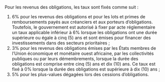 Pour les revenus des obligations, les taux sont fixés comme suit :
1) 6% pour les revenus des obligations et pour les lots et primes de remboursements
payés aux créanciers et aux porteurs d’obligations. Toutefois, le gouvernement est autorisé à fixer par acte réglementaire un taux applicable inférieur à 6% lorsque les obligations ont une  durée  supérieure  ou  égale  à  cinq  (5)  ans  et  sont  émises  pour  financer  des investissements dans des secteurs prioritaires ;
2) 3%  pour  les  revenus  des  obligations  émises  par  les  États  membres  de  l’Union
économique  et  monétaire  ouest  africaine,  par  les  collectivités  publiques  ou  par  leurs démembrements, lorsque la durée des obligations est comprise entre cinq (5) ans et dix (10) ans. Ce taux est fixé à 0% lorsque la durée des obligations est supérieure à dix (10) ans ;
3) 5% pour les plus-values dégagées lors des cessions d’obligations.